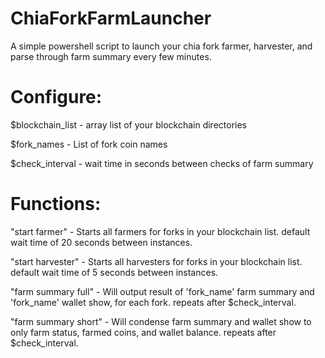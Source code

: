 # ChiaForkFarmLauncher

A simple powershell script to launch your chia fork farmer, harvester, and parse through farm summary every few minutes. 

# Configure:
$blockchain_list - array list of your blockchain directories

$fork_names - List of fork coin names

$check_interval - wait time in seconds between checks of farm summary

# Functions:
"start farmer" - Starts all farmers for forks in your blockchain list. default wait time of 20 seconds between instances.

"start harvester" - Starts all harvesters for forks in your blockchain list. default wait time of 5 seconds between instances.

"farm summary full" - Will output result of 'fork_name' farm summary and 'fork_name' wallet show, for each fork. repeats after $check_interval. 

"farm summary short" - Will condense farm summary and wallet show to only farm status, farmed coins, and wallet balance. repeats after $check_interval.

